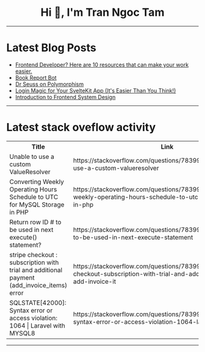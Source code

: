 <h1 align="center">Hi 👋, I'm Tran Ngoc Tam</h1>

---

# Latest Blog Posts 
<!-- BLOG-POST-LIST:START -->
- [Frontend Developer? Here are 10 resources that can make your work easier.](https://dev.to/friyad/frontend-developer-here-are-10-resources-that-can-make-your-work-easier-4n3n)
- [Book Report Bot](https://dev.to/rubyjava/book-report-bot-30on)
- [Dr Seuss on Polymorphism](https://dev.to/eatyourabstractions/dr-seuss-on-polymorphism-43cm)
- [Login Magic for Your SvelteKit App &lpar;It&#39;s Easier Than You Think!&rpar;](https://dev.to/dev_michael/login-magic-for-your-sveltekit-app-its-easier-than-you-think-51hh)
- [Introduction to Frontend System Design](https://dev.to/raorahul/introduction-to-frontend-system-design-7nj)
<!-- BLOG-POST-LIST:END -->

---

# Latest stack oveflow activity
<table>
  <tr><th>Title</th><th>Link</th></tr>
  <!-- STACKOVERFLOW:START --><tr><td>Unable to use a custom ValueResolver</td><td>https://stackoverflow.com/questions/78399439/unable-to-use-a-custom-valueresolver</td></tr><tr><td>Converting Weekly Operating Hours Schedule to UTC for MySQL Storage in PHP</td><td>https://stackoverflow.com/questions/78399383/converting-weekly-operating-hours-schedule-to-utc-for-mysql-storage-in-php</td></tr><tr><td>Return row ID # to be used in next execute&lpar;&rpar; statement?</td><td>https://stackoverflow.com/questions/78399293/return-row-id-to-be-used-in-next-execute-statement</td></tr><tr><td>stripe checkout : subscription with trial and additional payment &lpar;add_invoice_items&rpar; error</td><td>https://stackoverflow.com/questions/78399284/stripe-checkout-subscription-with-trial-and-additional-payment-add-invoice-it</td></tr><tr><td>SQLSTATE[42000]: Syntax error or access violation: 1064 | Laravel with MYSQL8</td><td>https://stackoverflow.com/questions/78399244/sqlstate42000-syntax-error-or-access-violation-1064-laravel-with-mysql8</td></tr><!-- STACKOVERFLOW:END -->
</table>

---


